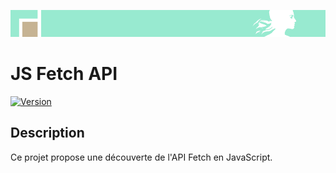 ![separe](https://github.com/studoo-app/.github/blob/main/profile/studoo-banner-logo.png)
# JS Fetch API
[![Version](https://img.shields.io/badge/Version-1.0.0-blue)]()

## Description
Ce projet propose une découverte de l'API Fetch en JavaScript.